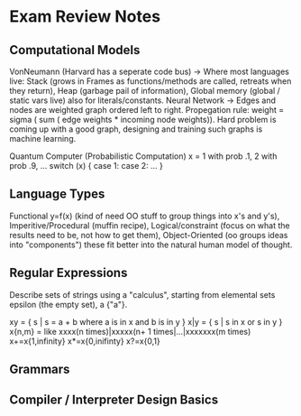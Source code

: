 # Exam Review Notes

## Computational Models

VonNeumann  (Harvard has a seperate code bus)
-> Where most languages live: Stack (grows in Frames as functions/methods are called, retreats when they return), Heap (garbage pail of information), Global memory (global / static vars live) also for literals/constants.
Neural Network
-> Edges and nodes are weighted graph ordered left to right.  Propegation rule: weight = sigma ( sum ( edge weights * incoming node weights)).   Hard problem is coming up with a good graph, designing and training such graphs is machine learning.

Quantum Computer (Probabilistic Computation)
x = 1 with prob .1, 2 with prob .9, ...
switch (x) {   case 1: case 2: ... }
## Language Types
Functional y=f(x)  (kind of need OO stuff to group things into x's and y's), Imperitive/Procedural (muffin recipe), Logical/constraint (focus on what the results need to be, not how to get them), Object-Oriented (oo groups ideas into "components") these fit better into the natural human model of thought.

## Regular Expressions
Describe sets of strings using a "calculus", starting from elemental sets epsilon (the empty set), a {"a"}.

xy = { s | s = a + b where a is in x and b is in y }
x|y = { s | s in x or s in y }
x{n,m} = like xxxx(n times)|xxxxx(n+ 1 times|...|xxxxxxx(m times)
x+=x{1,infinity}
x*=x{0,inifinty}
x?=x{0,1}

## Grammars

## Compiler / Interpreter Design Basics
